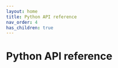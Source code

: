 ```yaml
---
layout: home
title: Python API reference
nav_order: 4
has_children: true
---
```


# Python API reference